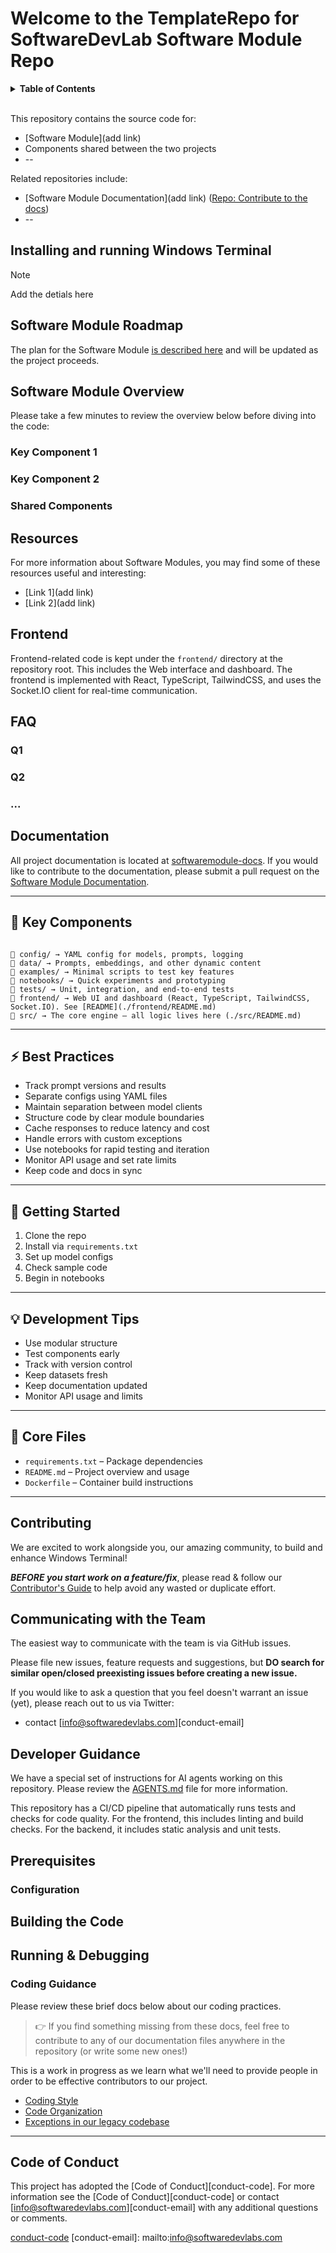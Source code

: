 

# Welcome to the TemplateRepo for SoftwareDevLab Software Module Repo

<details>
  <summary><strong>Table of Contents</strong></summary>

- [Installing and running Windows Terminal](#installing-and-running-windows-terminal)
- [Module Roadmap](#software-module-roadmap)
- [Software Module Overview](#terminal--console-overview)
  - [Key Component 1](#key-component-1)
  - [Key Component 2](#key-component-2)
  - [Shared Components](#shared-components)
- [Resources](#resources)
- [FAQ](#faq)
- [Documentation](#documentation)
- [Contributing](#contributing)
- [Communicating with the Team](#communicating-with-the-team)
- [Developer Guidance](#developer-guidance)
- [Prerequisites](#prerequisites)
- [Building the Code](#building-the-code)
- [Running \& Debugging](#running--debugging)
  - [Coding Guidance](#coding-guidance)
- [Code of Conduct](#code-of-conduct)

</details>

<br />

This repository contains the source code for:

* [Software Module](add link)
* Components shared between the two projects
* --

Related repositories include:

* [Software Module Documentation](add link)
  ([Repo: Contribute to the docs](https://github.com/SoftwareDevLabs))
* --

## Installing and running Windows Terminal

> [!NOTE]
> Add the detials here

## Software Module Roadmap

The plan for the Software Module [is described here](/doc/roadmap-2023.md) and
will be updated as the project proceeds.

## Software Module Overview

Please take a few minutes to review the overview below before diving into the
code:

### Key Component 1



### Key Component 2



### Shared Components



## Resources

For more information about Software Modules, you may find some of these
resources useful and interesting:

* [Link 1](add link)
* [Link 2](add link)

## Frontend

Frontend-related code is kept under the `frontend/` directory at the repository root. This includes the Web interface and dashboard. The frontend is implemented with React, TypeScript, TailwindCSS, and uses the Socket.IO client for real-time communication.

## FAQ

### Q1
### Q2
### ...

## Documentation

All project documentation is located at [softwaremodule-docs](./doc/). If you would like
to contribute to the documentation, please submit a pull request on the [Software Module
Documentation](https://github.com/SoftwareDevLabs).

---

## 🔧 Key Components

```

📁 config/ → YAML config for models, prompts, logging
📁 data/ → Prompts, embeddings, and other dynamic content
📁 examples/ → Minimal scripts to test key features
📁 notebooks/ → Quick experiments and prototyping
📁 tests/ → Unit, integration, and end-to-end tests
📁 frontend/ → Web UI and dashboard (React, TypeScript, TailwindCSS, Socket.IO). See [README](./frontend/README.md)
📁 src/ → The core engine — all logic lives here (./src/README.md)

```
---

## ⚡ Best Practices

- Track prompt versions and results  
- Separate configs using YAML files
- Maintain separation between model clients
- Structure code by clear module boundaries  
- Cache responses to reduce latency and cost  
- Handle errors with custom exceptions  
- Use notebooks for rapid testing and iteration  
- Monitor API usage and set rate limits  
- Keep code and docs in sync  

---

## 🧭 Getting Started

1. Clone the repo  
2. Install via `requirements.txt`  
3. Set up model configs  
4. Check sample code  
5. Begin in notebooks  

---

## 💡 Development Tips

- Use modular structure  
- Test components early  
- Track with version control  
- Keep datasets fresh  
- Keep documentation updated
- Monitor API usage and limits 

---

## 📁 Core Files

- `requirements.txt` – Package dependencies  
- `README.md` – Project overview and usage  
- `Dockerfile` – Container build instructions  

---

## Contributing

We are excited to work alongside you, our amazing community, to build and
enhance Windows Terminal\!

***BEFORE you start work on a feature/fix***, please read & follow our [Contributor's Guide](./CONTRIBUTING.md) to
help avoid any wasted or duplicate effort.

## Communicating with the Team

The easiest way to communicate with the team is via GitHub issues.

Please file new issues, feature requests and suggestions, but **DO search for similar open/closed preexisting issues before creating a new issue.**

If you would like to ask a question that you feel doesn't warrant an issue (yet), please reach out to us via Twitter:

* contact [info@softwaredevlabs.com][conduct-email]

## Developer Guidance

We have a special set of instructions for AI agents working on this repository. Please review the [AGENTS.md](./AGENTS.md) file for more information.

This repository has a CI/CD pipeline that automatically runs tests and checks for code quality. For the frontend, this includes linting and build checks. For the backend, it includes static analysis and unit tests.

## Prerequisites


### Configuration


## Building the Code


## Running & Debugging


### Coding Guidance

Please review these brief docs below about our coding practices.

> 👉 If you find something missing from these docs, feel free to contribute to
> any of our documentation files anywhere in the repository (or write some new
> ones!)

This is a work in progress as we learn what we'll need to provide people in
order to be effective contributors to our project.

* [Coding Style](./doc/STYLE.md)
* [Code Organization](./doc/ORGANIZATION.md)
* [Exceptions in our legacy codebase](./doc/EXCEPTIONS.md)

---

## Code of Conduct

This project has adopted the [Code of Conduct][conduct-code]. For more information see the [Code of Conduct][conduct-code] or contact [info@softwaredevlabs.com][conduct-email] with any additional questions or comments.

[conduct-code](./CODE_OF_CONDUCT.md)
[conduct-email]: mailto:info@softwaredevlabs.com
